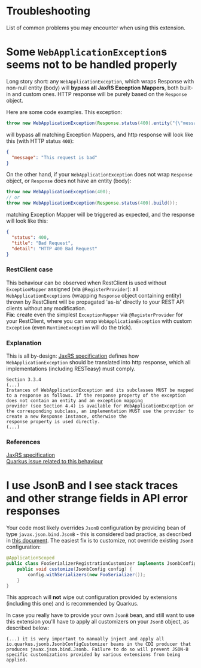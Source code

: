 # Troubleshooting #
List of common problems you may encounter when using this extension.

# Some `WebApplicationException`s seems not to be handled properly
Long story short: any `WebApplicationException`, which wraps Response with non-null entity (body) will **bypass all JaxRS Exception Mappers**, both built-in and custom ones. HTTP response will be purely based on the `Response` object.

Here are some code examples. This exception:
```java
throw new WebApplicationException(Response.status(400).entity("{\"message\": \"This request is bad\"}").build());
```
will bypass all matching Exception Mappers, and http response will look like this (with HTTP status `400`):
```json
{
  "message": "This request is bad"
}
```

On the other hand, if your `WebApplicationException` does not wrap `Response` object, or `Response` does not have an entity (body):
```java
throw new WebApplicationException(400);
// or
throw new WebApplicationException(Response.status(400).build());
```
matching Exception Mapper will be triggered as expected, and the response will look like this:
```json
{
  "status": 400,
  "title": "Bad Request",
  "detail": "HTTP 400 Bad Request"
}
```

### RestClient case
This behaviour can be observed when RestClient is used without `ExceptionMapper` assigned (via `@RegisterProvider`): all `WebApplicationExceptions` (wrapping `Response` object containing entity) thrown by RestClient will be propagated 'as-is' directly to your REST API clients without any modification.  
**Fix**: create even the simplest `ExceptionMapper` via `@RegisterProvider` for your RestClient, where you can wrap `WebApplicationException` with custom `Exception` (even `RuntimeException` will do the trick).

### Explanation
This is all by-design: [JaxRS specification](https://raw.githubusercontent.com/javaee/jax-rs-spec/master/spec.pdf) defines how `WebApplicationException` should be translated into http response, which all implementations (including RESTeasy) must comply.

```
Section 3.3.4
(...)
Instances of WebApplicationException and its subclasses MUST be mapped to a response as follows. If the response property of the exception does not contain an entity and an exception mapping
provider (see Section 4.4) is available for WebApplicationException or the corresponding subclass, an implementation MUST use the provider to create a new Response instance, otherwise the
response property is used directly. 
(...)
```

### References  
[JaxRS specification](https://raw.githubusercontent.com/javaee/jax-rs-spec/master/spec.pdf)  
[Quarkus issue related to this behaviour](https://github.com/quarkusio/quarkus/issues/4031)

# I use JsonB and I see stack traces and other strange fields in API error responses
Your code most likely overrides `JsonB` configuration by providing bean of type `javax.json.bind.JsonB` - this is considered bad practice, as described in [this document](https://quarkus.io/guides/rest-json#json-b). 
The easiest fix is to customize, not override existing `JsonB` configuration:
```java
@ApplicationScoped
public class FooSerializerRegistrationCustomizer implements JsonbConfigCustomizer {
    public void customize(JsonbConfig config) {
        config.withSerializers(new FooSerializer());
    }
}
```
This approach will **not** wipe out configuration provided by extensions (including this one) and is recommended by Quarkus.

In case you really have to provide your own `JsonB` bean, and still want to use this extension you'll have to apply all customizers on your `JsonB` object, as described below:

```
(...) it is very important to manually inject and apply all io.quarkus.jsonb.JsonbConfigCustomizer beans in the CDI producer that produces javax.json.bind.Jsonb. Failure to do so will prevent JSON-B specific customizations provided by various extensions from being applied.
```
